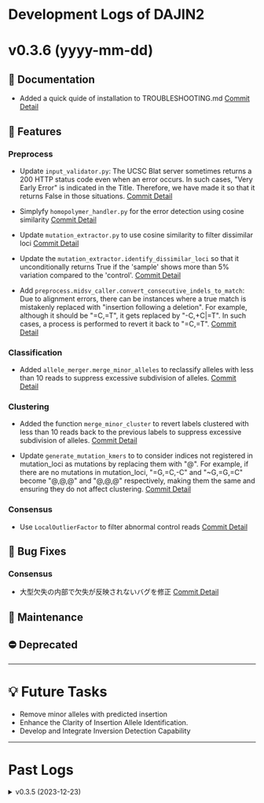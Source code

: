 # Development Logs of DAJIN2

<!-- TEMPLATE
# v0.0.0 (yyyy-mm-dd)
## 📝 Documentation
## 🚀 Features
## 🐛 Bug Fixes
## 🔧 Maintenance
## ⛔️ Deprecated
+ [ ] XXX [Commit Detail](https://github.com/akikuno/DAJIN2/commit/xxxxxxxxxxxxxxxxxxxxxxxxxxxxxxxxxxxxxxxx)
-->

<!-- memo ToDo
- barcode09 allele1 の`N`
- barcode11 allele2 の大型欠失が反映されていない
- barcode28 allele1 の`N`
- FASTQ、VCFを出力する
 -->
# v0.3.6 (yyyy-mm-dd)

## 📝 Documentation

+ Added a quick quide of installation to TROUBLESHOOTING.md [Commit Detail](https://github.com/akikuno/DAJIN2/commit/cefed0ff4d04282b9915486be07de85b2b77b657)

## 🚀 Features

### Preprocess

+ Update `input_validator.py`: The UCSC Blat server sometimes returns a 200 HTTP status code even when an error occurs. In such cases, "Very Early Error" is indicated in the Title. Therefore, we have made it so that it returns False in those situations. [Commit Detail](https://github.com/akikuno/DAJIN2/commit/4ad9c9ef8bd963a6e20c1721480aed0fe7922760)

+ Simplyfy `homopolymer_handler.py` for the error detection using cosine similarity [Commit Detail](https://github.com/akikuno/DAJIN2/commit/21c2596805c36074f360285600e60ee76b948908)

+ Update `mutation_extractor.py` to use cosine similarity to filter dissimilar loci [Commit Detail](https://github.com/akikuno/DAJIN2/commit/c9f5aa7b48581e58d99fe8c31275c422756aa9f1)

+ Update the `mutation_extractor.identify_dissimilar_loci`  so that it unconditionally returns True if  the 'sample' shows more than 5% variation compared to the 'control'. [Commit Detail](https://github.com/akikuno/DAJIN2/commit/0cbec5217fdfba6886979eb86cf970b587e83e5f)

+ Add `preprocess.midsv_caller.convert_consecutive_indels_to_match`: Due to alignment errors, there can be instances where a true match is mistakenly replaced with "insertion following a deletion". For example, although it should be "=C,=T", it gets replaced by "-C,+C|=T". In such cases, a process is performed to revert it back to "=C,=T". [Commit Detail](https://github.com/akikuno/DAJIN2/commit/69c56fa904ef847dc5b0e2dcdb90303409412d0f)

### Classification

+ Added `allele_merger.merge_minor_alleles` to reclassify alleles with less than 10 reads to suppress excessive subdivision of alleles. [Commit Detail](https://github.com/akikuno/DAJIN2/commit/b0752960def313e237ccf7d44542f9810cad0c00)

### Clustering

+ Added the function `merge_minor_cluster` to revert labels clustered with less than 10 reads back to the previous labels to suppress excessive subdivision of alleles.
 [Commit Detail](https://github.com/akikuno/DAJIN2/commit/4bd9f7dd806d192475d8d4f20c1e50c37281d64e)

+ Update `generate_mutation_kmers` to to consider indices not registered in mutation_loci as mutations by replacing them with "@". For example, if there are no mutations in mutation_loci, "=G,=C,-C" and "~G,=G,=C" become "@,@,@" and "@,@,@" respectively, making them the same and ensuring they do not affect clustering. [Commit Detail](https://github.com/akikuno/DAJIN2/commit/9eefaaa1a9be3922b60655292c0a310e0f5fc76d)

### Consensus

+ Use `LocalOutlierFactor` to filter abnormal control reads [Commit Detail](https://github.com/akikuno/DAJIN2/commit/4bd9f7dd806d192494c48da01fc039902c97a23ddea47dd5f2b42ab475d8d4f20c1e50c37281d64e)


## 🐛 Bug Fixes

### Consensus

+ 大型欠失の内部で欠失が反映されないバグを修正 [Commit Detail](https://github.com/akikuno/DAJIN2/commit/XXX)

## 🔧 Maintenance


## ⛔️ Deprecated

---

# 💡 Future Tasks

+ Remove minor alleles with predicted insertion
+ Enhance the Clarity of Insertion Allele Identification.
+ Develop and Integrate Inversion Detection Capability

-------------

# Past Logs

<details>
<summary> v0.3.5 (2023-12-23) </summary>

## 📝 Documentation

+ [x] Added `ROADMAP.md` to track the progress of the project [Commit Detail](https://github.com/akikuno/DAJIN2/commit/cf05d3e5c9b1d3ee806d66c9c1d9f8079863e312)
+ [x] Added *Prerequisites* section to README.md [Commit Detail](https://github.com/akikuno/DAJIN2/commit/7d5a3cd8305f9d414a492f5223d5dbec7399aa46)

## 🚀 Features

### Preprocessing

+ [x] Updated `homopolymer_handler.get_counts_homopolymer` to change to count mutations in homopolymer regions considering only the control [Commit Detail](https://github.com/akikuno/DAJIN2/commit/e5d061750c66bdc225fcddfae6e2d2a12fe49ad2)

### Clustering

+ [x] Changed clustering algorithm from KMeans to BisectingKMeans to handle larger dataset [Commit Detail](https://github.com/akikuno/DAJIN2/commit/7733524625de77c814496791a461eb7bbff54d0e)

### Consensus

+ [x] Added `convert_consecutive_indels_to_match` to offset the effect when the same base insertion/deletion occurs consecutively [Commit Detail](https://github.com/akikuno/DAJIN2/commit/a678615b4ffeeefdc9509f49651698281b1aff22)

+ [x] Added `similarity_searcher.py` to extract control reads resembling the consensus sequence, thereby enhancing the accuracy of detecting sample-specific mutations. [Commit Detail](https://github.com/akikuno/DAJIN2/commit/98a8a45e13835502f7dea2622274da81bbbc3ba3)

+ [x] Changed the method in `clust_formatter.get_thresholds`` to dynamically define the thresholds for ignoring mutations, instead of using fixed values.[Commit Detail](https://github.com/akikuno/DAJIN2/commit/2249d1601ad619a7db0fcc9ebf79d63f8dcf164b)
+ [x] Removed code that was previously commented out [Commit Detail](https://github.com/akikuno/DAJIN2/commit/2249d1601ad619a7db0fcc9ebf79d63f8dcf164b)

## 🐛 Bug Fixes

+ None

## 🔧 Maintenance

+ [x] Modified batch processing to run on a single CPU thread per process [Commit Detail](https://github.com/akikuno/DAJIN2/commit/7b43e36b9482cceabe79f47814f62f69d46b7d3e)

+ [x] Simplifed import path [Commit Detail](https://github.com/akikuno/DAJIN2/commit/6e2d1726edc49fc638b87526a3f4fcbf1eead4e0)
  + `preprocess.midsv_caller.execute` to `preprocess.generate_midsv`
  + `preprocess.mapping.generate_sam` to `preprocess.generate_sam`

+ [x] Added tests to `consensus.convert_consecutive_indels_to_match` [Commit Detail](https://github.com/akikuno/DAJIN2/commit/c4932dc1c0776b604122558331a9fb41a29244af)

## ⛔️ Deprecated

+ None

</details>
